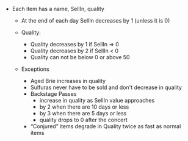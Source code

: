 - Each item has a name, SellIn, quality
  - At the end of each day SellIn decreases by 1 (unless it is 0)
  - Quality:
    - Quality decreases by 1 if SellIn => 0
    - Quality decreases by 2 if SellIn < 0
    - Quality can not be below 0 or above 50

  - Exceptions
    - Aged Brie increases in quality
    - Sulfuras never have to be sold and don't decrease in quality
    - Backstage Passes
      - increase in quality as SellIn value approaches
      - by 2 when there are 10 days or less
      - by 3 when there are 5 days or less
      - quality drops to 0 after the concert
    - “Conjured” items degrade in Quality twice as fast as normal items
